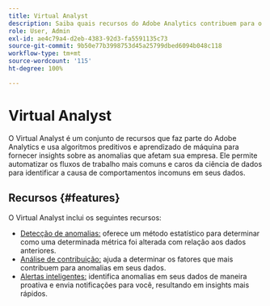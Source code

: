 ```yaml
---
title: Virtual Analyst
description: Saiba quais recursos do Adobe Analytics contribuem para o Virtual Analyst.
role: User, Admin
exl-id: ae4c79a4-d2eb-4383-92d3-fa5591135c73
source-git-commit: 9b50e77b3998753d45a25799dbed6094b048c118
workflow-type: tm+mt
source-wordcount: '115'
ht-degree: 100%

---
```


# Virtual Analyst

O Virtual Analyst é um conjunto de recursos que faz parte do Adobe Analytics e usa algoritmos preditivos e aprendizado de máquina para fornecer insights sobre as anomalias que afetam sua empresa. Ele permite automatizar os fluxos de trabalho mais comuns e caros da ciência de dados para identificar a causa de comportamentos incomuns em seus dados.

## Recursos {#features}

O Virtual Analyst inclui os seguintes recursos:

* [Detecção de anomalias:](c-anomaly-detection/anomaly-detection.md) oferece um método estatístico para determinar como uma determinada métrica foi alterada com relação aos dados anteriores.
* [Análise de contribuição:](contribution-analysis/run-contribution-analysis.md) ajuda a determinar os fatores que mais contribuem para anomalias em seus dados.
* [Alertas inteligentes:](../c-intelligent-alerts/intellligent-alerts.md) identifica anomalias em seus dados de maneira proativa e envia notificações para você, resultando em insights mais rápidos.
